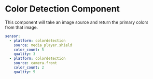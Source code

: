 # Color Detection Component
This component will take an image source and return the primary colors from that image.

```yaml
sensor:
  - platform: colordetection
    source: media_player.shield
    color_count: 5
    quality: 3
  - platform: colordetection
    source: camera.front
    color_count: 2
    quality: 5
```